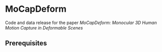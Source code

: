# MoCapDeform
Code and data release for the paper *MoCapDeform: Monocular 3D Human Motion Capture in Deformable Scenes*

## Prerequisites
